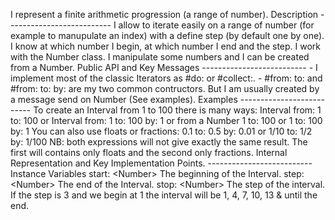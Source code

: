    I       r   e   p   r   e   s   e   n   t       a       f   i   n   i   t   e       a   r   i   t   h   m   e   t   i   c       p   r   o   g   r   e   s   s   i   o   n       (   a       r   a   n   g   e       o   f       n   u   m   b   e   r   )   .         D   e   s   c   r   i   p   t   i   o   n      -   -   -   -   -   -   -   -   -   -   -   -   -   -   -   -   -   -   -   -   -   -   -   -   -   -         I       a   l   l   o   w       t   o       i   t   e   r   a   t   e       e   a   s   i   l   y       o   n       a       r   a   n   g   e       o   f       n   u   m   b   e   r       (   f   o   r       e   x   a   m   p   l   e       t   o       m   a   n   u   p   u   l   a   t   e       a   n       i   n   d   e   x   )       w   i   t   h       a       d   e   f   i   n   e       s   t   e   p       (   b   y       d   e   f   a   u   l   t       o   n   e       b   y       o   n   e   )   .      I       k   n   o   w       a   t       w   h   i   c   h       n   u   m   b   e   r       I       b   e   g   i   n   ,       a   t       w   h   i   c   h       n   u   m   b   e   r       I       e   n   d       a   n   d       t   h   e       s   t   e   p   .         I       w   o   r   k       w   i   t   h       t   h   e       N   u   m   b   e   r       c   l   a   s   s   .       I       m   a   n   i   p   u   l   a   t   e       s   o   m   e       n   u   m   b   e   r   s       a   n   d       I       c   a   n       b   e       c   r   e   a   t   e   d       f   r   o   m       a       N   u   m   b   e   r   .                 P   u   b   l   i   c       A   P   I       a   n   d       K   e   y       M   e   s   s   a   g   e   s      -   -   -   -   -   -   -   -   -   -   -   -   -   -   -   -   -   -   -   -   -   -   -   -   -   -         -       I       i   m   p   l   e   m   e   n   t       m   o   s   t       o   f       t   h   e       c   l   a   s   s   i   c       I   t   e   r   a   t   o   r   s       a   s       #   d   o   :       o   r       #   c   o   l   l   e   c   t   :   .         -       #   f   r   o   m   :       t   o   :       a   n   d       #   f   r   o   m   :       t   o   :       b   y   :           a   r   e       m   y       t   w   o       c   o   m   m   o   n       c   o   n   t   r   u   c   t   o   r   s   .       B   u   t       I       a   m       u   s   u   a   l   l   y       c   r   e   a   t   e   d       b   y       a       m   e   s   s   a   g   e       s   e   n   d       o   n       N   u   m   b   e   r           (   S   e   e       e   x   a   m   p   l   e   s   )   .         E   x   a   m   p   l   e   s          -   -   -   -   -   -   -   -   -   -   -   -   -   -   -   -   -   -   -   -   -   -   -   -   -   -         T   o       c   r   e   a   t   e       a   n       I   n   t   e   r   v   a   l       f   r   o   m       1       t   o       1   0   0       t   h   e   r   e       i   s       m   a   n   y       w   a   y   s   :         	   I   n   t   e   r   v   a   l       f   r   o   m   :       1       t   o   :       1   0   0      	   o   r      	   I   n   t   e   r   v   a   l       f   r   o   m   :       1       t   o   :       1   0   0       b   y   :       1      	      	   o   r       f   r   o   m       a       N   u   m   b   e   r          	      	   1       t   o   :       1   0   0          	   o   r          	   1       t   o   :       1   0   0       b   y   :       1      	      	   Y   o   u       c   a   n       a   l   s   o       u   s   e       f   l   o   a   t   s       o   r       f   r   a   c   t   i   o   n   s   :          	      	   0   .   1       t   o   :       0   .   5       b   y   :       0   .   0   1      	   o   r      	   1   /   1   0       t   o   :       1   /   2       b   y   :       1   /   1   0   0      	      	   N   B   :       b   o   t   h       e   x   p   r   e   s   s   i   o   n   s       w   i   l   l       n   o   t       g   i   v   e       e   x   a   c   t   l   y       t   h   e       s   a   m   e       r   e   s   u   l   t   .       T   h   e       f   i   r   s   t       w   i   l   l       c   o   n   t   a   i   n   s       o   n   l   y       f   l   o   a   t   s       a   n   d       t   h   e       s   e   c   o   n   d       o   n   l   y       f   r   a   c   t   i   o   n   s   .      	             I   n   t   e   r   n   a   l       R   e   p   r   e   s   e   n   t   a   t   i   o   n       a   n   d       K   e   y       I   m   p   l   e   m   e   n   t   a   t   i   o   n       P   o   i   n   t   s   .      -   -   -   -   -   -   -   -   -   -   -   -   -   -   -   -   -   -   -   -   -   -   -   -   -   -                         I   n   s   t   a   n   c   e       V   a   r   i   a   b   l   e   s      	   s   t   a   r   t   :   	   	   <   N   u   m   b   e   r   >       	   T   h   e       b   e   g   i   n   n   i   n   g       o   f       t   h   e       I   n   t   e   r   v   a   l   .      	   s   t   e   p   :   	   	   <   N   u   m   b   e   r   >       	   T   h   e       e   n   d       o   f       t   h   e       I   n   t   e   r   v   a   l   .      	   s   t   o   p   :   	   	   <   N   u   m   b   e   r   >       	   T   h   e       s   t   e   p       o   f       t   h   e       i   n   t   e   r   v   a   l   .       I   f       t   h   e       s   t   e   p       i   s       3       a   n   d       w   e       b   e   g   i   n       a   t       1       t   h   e       i   n   t   e   r   v   a   l       w   i   l   l       b   e       1   ,       4   ,       7   ,       1   0   ,       1   3   &       u   n   t   i   l       t   h   e       e   n   d   .   